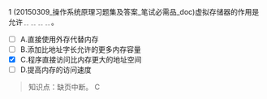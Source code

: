 1
(20150309_操作系统原理习题集及答案_笔试必需品_doc)虚拟存储器的作用是允许﹎﹎﹎﹎。
- [ ] A.直接使用外存代替内存 
- [ ] B.添加比地址字长允许的更多内存容量 
- [x] C.程序直接访问比内存更大的地址空间 
- [ ] D.提高内存的访问速度

> 知识点：缺页中断。
> C
